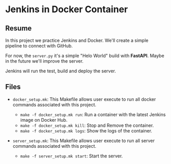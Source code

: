 # **Jenkins in Docker Container**

## Resume
In this project we practice Jenkins and Docker. We'll create a simple pipeline to
connect with GitHub.

For now, the `server.py` it's a simple "Helo World" build with **FastAPI**. Maybe in the future we'll improve
the server.


Jenkins will run the test, build and deploy the server.

## Files
- `docker_setup.mk`: This Makefile allows user execute to run all docker commands associated with this project.

    - `make -f docker_setup.mk run`: Run a container with the latest Jenkins image on Docker Hub.
    - `make -f docker_setup.mk kill`: Stop and Remove the container.
    - `make -f docker_setup.mk logs`: Show the logs of the container.
    
- `server_setup.mk`: This Makefile allows user execute to run all server commands associated with this project.

    - `make -f server_setup.mk start`: Start the server.
